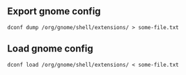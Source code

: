 ## Export gnome config

```
dconf dump /org/gnome/shell/extensions/ > some-file.txt
```

## Load gnome config

```
dconf load /org/gnome/shell/extensions/ < some-file.txt
```
